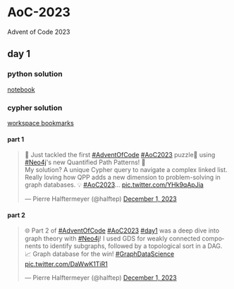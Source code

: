 # AoC-2023
Advent of Code 2023

## day 1

### python solution

[notebook](day01/day01.ipynb)

### cypher solution

[workspace bookmarks](day01/day_01_neo4j_workspace_bookmarks.csv)

#### part 1

<blockquote class="twitter-tweet"><p lang="en" dir="ltr">🎉 Just tackled the first <a href="https://twitter.com/hashtag/AdventOfCode?src=hash&amp;ref_src=twsrc%5Etfw">#AdventOfCode</a> <a href="https://twitter.com/hashtag/AoC2023?src=hash&amp;ref_src=twsrc%5Etfw">#AoC2023</a> puzzle🧩 using <a href="https://twitter.com/hashtag/Neo4j?src=hash&amp;ref_src=twsrc%5Etfw">#Neo4j</a>&#39;s new Quantified Path Patterns! 🚀<br>My solution? A unique Cypher query to navigate a complex linked list. Really loving how QPP adds a new dimension to problem-solving in graph databases. 💡 <a href="https://twitter.com/hashtag/AoC2023?src=hash&amp;ref_src=twsrc%5Etfw">#AoC2023</a>… <a href="https://t.co/YHk9qApJia">pic.twitter.com/YHk9qApJia</a></p>&mdash; Pierre Halftermeyer (@halftep) <a href="https://twitter.com/halftep/status/1730620772828303525?ref_src=twsrc%5Etfw">December 1, 2023</a></blockquote> <script async src="https://platform.twitter.com/widgets.js" charset="utf-8"></script>

#### part 2

<blockquote class="twitter-tweet"><p lang="en" dir="ltr">🌐 Part 2 of <a href="https://twitter.com/hashtag/AdventOfCode?src=hash&amp;ref_src=twsrc%5Etfw">#AdventOfCode</a> <a href="https://twitter.com/hashtag/AoC2023?src=hash&amp;ref_src=twsrc%5Etfw">#AoC2023</a> <a href="https://twitter.com/hashtag/day1?src=hash&amp;ref_src=twsrc%5Etfw">#day1</a> was a deep dive into graph theory with <a href="https://twitter.com/hashtag/Neo4j?src=hash&amp;ref_src=twsrc%5Etfw">#Neo4j</a>! I used GDS for weakly connected components to identify subgraphs, followed by a topological sort in a DAG. 📈 Graph database for the win! <a href="https://twitter.com/hashtag/GraphDataScience?src=hash&amp;ref_src=twsrc%5Etfw">#GraphDataScience</a> <a href="https://t.co/DaWwK1TiR1">pic.twitter.com/DaWwK1TiR1</a></p>&mdash; Pierre Halftermeyer (@halftep) <a href="https://twitter.com/halftep/status/1730620951392289213?ref_src=twsrc%5Etfw">December 1, 2023</a></blockquote> <script async src="https://platform.twitter.com/widgets.js" charset="utf-8"></script>